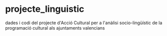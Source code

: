 # projecte_linguistic
 dades i codi del projecte d'Acció Cultural per a l'anàlisi socio-lingüístic de la programació cultural als ajuntaments valencians
